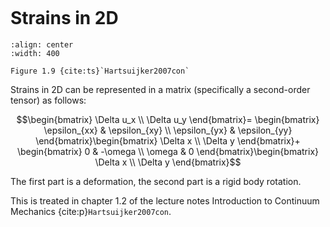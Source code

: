 ```{index} Strains in 2D
```

# Strains in 2D
```{figure} ./strains-2D_data/image.png
:align: center
:width: 400

Figure 1.9 {cite:ts}`Hartsuijker2007con`
```
Strains in 2D can be represented in a matrix (specifically a second-order tensor) as follows:

$$\begin{bmatrix}
\Delta u_x \\
\Delta u_y
\end{bmatrix}=
\begin{bmatrix}
\epsilon_{xx} & \epsilon_{xy} \\
\epsilon_{yx} & \epsilon_{yy}
\end{bmatrix}\begin{bmatrix}
\Delta x \\
\Delta y
\end{bmatrix}+
\begin{bmatrix}
0 & -\omega \\
\omega & 0
\end{bmatrix}\begin{bmatrix}
\Delta x \\
\Delta y
\end{bmatrix}$$

The first part is a deformation, the second part is a rigid body rotation.

This is treated in chapter 1.2 of the lecture notes Introduction to Continuum Mechanics {cite:p}`Hartsuijker2007con`.
